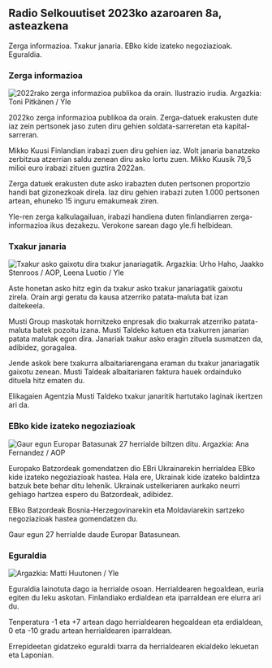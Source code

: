 ## Radio Selkouutiset 2023ko azaroaren 8a, asteazkena

Zerga informazioa. Txakur janaria. EBko kide izateko negoziazioak. Eguraldia.

### Zerga informazioa

![2022rako zerga informazioa publikoa da orain. Ilustrazio irudia. Argazkia: Toni Pitkänen / Yle](https://images.cdn.yle.fi/image/upload/c_crop,h_2628,w_4672,x_747,y_536/ar_1.7777777777777777,c_fill,g_faces,/h_1200,/h_1200.q_auto:eco/f_auto/fl_lossy/v1692260664/39-115812464ddd8da1ad5a)

2022ko zerga informazioa publikoa da orain. Zerga-datuek erakusten dute iaz zein pertsonek jaso zuten diru gehien soldata-sarreretan eta kapital-sarreran.

Mikko Kuusi Finlandian irabazi zuen diru gehien iaz. Wolt janaria banatzeko zerbitzua atzerrian saldu zenean diru asko lortu zuen. Mikko Kuusik 79,5 milioi euro irabazi zituen guztira 2022an.

Zerga datuek erakusten dute asko irabazten duten pertsonen proportzio handi bat gizonezkoak direla. Iaz diru gehien irabazi zuten 1.000 pertsonen artean, ehuneko 15 inguru emakumeak ziren.

Yle-ren zerga kalkulagailuan, irabazi handiena duten finlandiarren zerga-informazioa ikus dezakezu. Verokone sarean dago yle.fi helbidean.

### Txakur janaria

![Txakur asko gaixotu dira txakur janariagatik. Argazkia: Urho Haho, Jaakko Stenroos / AOP, Leena Luotio / Yle](https://images.cdn.yle.fi/image/upload/c_crop,h_1080,w_1919,x_0,y_0/ar_1.7777777777777777,c_fill,g_faceh_675,w_1200/dpr_1.0/q_auto:eco/f_auto/fl_lossy/v1699386970/39-11965956548f484ed3bb)

Aste honetan asko hitz egin da txakur asko txakur janariagatik gaixotu zirela. Orain argi geratu da kausa atzerriko patata-maluta bat izan daitekeela.

Musti Group maskotak hornitzeko enpresak dio txakurrak atzerriko patata-maluta batek pozoitu izana. Musti Taldeko katuen eta txakurren janarian patata malutak egon dira. Janariak txakur asko eragin zituela susmatzen da, adibidez, goragalea.

Jende askok bere txakurra albaitariarengana eraman du txakur janariagatik gaixotu zenean. Musti Taldeak albaitariaren faktura hauek ordainduko dituela hitz ematen du.

Elikagaien Agentzia Musti Taldeko txakur janaritik hartutako laginak ikertzen ari da.

### EBko kide izateko negoziazioak

![Gaur egun Europar Batasunak 27 herrialde biltzen ditu. Argazkia: Ana Fernandez / AOP](https://images.cdn.yle.fi/image/upload/c_crop,h_2394,w_4256,x_0,y_419/ar_1.7777777777777777,c_fill,g_faces,h_675,/0_r1_201./0_r1201q_auto:eco/f_auto/fl_lossy/v1632407032/39-857648614c8a7c923f2)

Europako Batzordeak gomendatzen dio EBri Ukrainarekin herrialdea EBko kide izateko negoziazioak hastea. Hala ere, Ukrainak kide izateko baldintza batzuk bete behar ditu lehenik. Ukrainak ustelkeriaren aurkako neurri gehiago hartzea espero du Batzordeak, adibidez.

EBko Batzordeak Bosnia-Herzegovinarekin eta Moldaviarekin sartzeko negoziazioak hastea gomendatzen du.

Gaur egun 27 herrialde daude Europar Batasunean.

### Eguraldia

![ Argazkia: Matti Huutonen / Yle](https://images.cdn.yle.fi/image/upload/c_crop,h_1080,w_1919,x_0,y_0/ar_1.77777777777777777,c_fill,g_faces,h_670/w_1270.0/q_auto:eco/f_auto/fl_lossy/v1699449326/39-1197700654b89b86284a)

Eguraldia lainotuta dago ia herrialde osoan. Herrialdearen hegoaldean, euria egiten du leku askotan. Finlandiako erdialdean eta iparraldean ere elurra ari du.

Tenperatura -1 eta +7 artean dago herrialdearen hegoaldean eta erdialdean, 0 eta -10 gradu artean herrialdearen iparraldean.

Errepideetan gidatzeko eguraldi txarra da herrialdearen ekialdeko lekuetan eta Laponian.